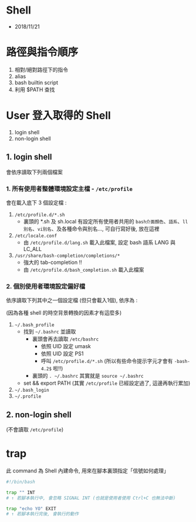 # Shell

- 2018/11/21


# 路徑與指令順序

1. 相對/絕對路徑下的指令
2. alias
3. bash builtin script
4. 利用 $PATH 查找


# User 登入取得的 Shell

1. login shell
2. non-login shell

## 1. login shell

會依序讀取下列兩個檔案

### 1. 所有使用者整體環境設定主檔 - `/etc/profile`

會在載入底下 3 個設定檔 :

1. `/etc/profile.d/*.sh`
    - 裏頭的 *.sh 及 sh.local 有設定所有使用者共用的 `bash介面顏色`、`語系`、`ll別名`、`vi別名`、及各種命令與別名..., 可自行寫好後, 放在這裡
2. `/etc/locale.conf`
    - 由 `/etc/profile.d/lang.sh` 載入此檔案, 設定 bash 語系 LANG 與 LC_ALL
3. `/usr/share/bash-completion/completions/*`
    - 強大的 tab-completion !! 
    - 由 `/etc/profile.d/bash_completion.sh` 載入此檔案

### 2. 個別使用者環境設定偏好檔

依序讀取下列其中之一個設定檔 (但只會載入1個), 依序為 : 

(因為各種 shell 的時空背景轉換的因素才有這麼多)

1. `~/.bash_profile`
    - 找到 `~/.bashrc` 並讀取
        - 裏頭會再去讀取 `/etc/bashrc`
            - 依照 UID 設定 umask
            - 依照 UID 設定 PS1
            - 呼叫 `/etc/profile.d/*.sh` (所以有些命令提示字元才會有 `-bash-4.2$` 啦!!)
        - 裏頭的 `. ~/.bashrc` 其實就是 `source ~/.bashrc`
    - set && export PATH (其實 `/etc/profile` 已經設定過了, 這邊再執行累加)
2. `~/.bash_login`
3. `~/.profile`



## 2. non-login shell

(不會讀取 `/etc/profile`)


# trap

此 command 為 Shell 內建命令, 用來在腳本裏頭指定「信號如何處理」

```bash
#!/bin/bash

trap "" INT
# ↑ 若腳本執行中, 會忽略 SIGNAL INT (也就是使用者使用 Ctrl+C 也無法中斷)

trap "echo YO" EXIT
# ↑ 若腳本執行完後, 會執行的動作


```